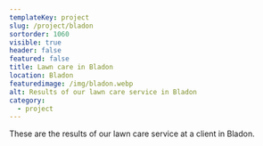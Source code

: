 ```yaml
---
templateKey: project
slug: /project/bladon
sortorder: 1060
visible: true
header: false
featured: false
title: Lawn care in Bladon
location: Bladon
featuredimage: /img/bladon.webp
alt: Results of our lawn care service in Bladon
category:
  - project
---
```


These are the results of our lawn care service at a client in Bladon.
